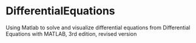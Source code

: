 # DifferentialEquations
Using Matlab to solve and visualize differential equations from Differential Equations with MATLAB, 3rd edition, revised version
